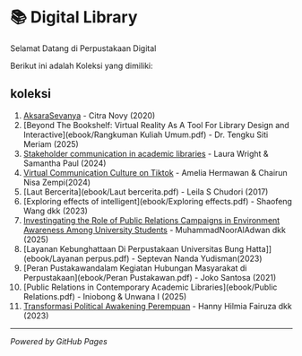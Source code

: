 # 📚 Digital Library

Selamat Datang di Perpustakaan Digital

Berikut ini adalah Koleksi yang dimiliki:

## koleksi
1. [AksaraSevanya](ebook/pdfcoffee.com_aksara-sevanya-by-citra-novy-pdf-free.pdf) - Citra Novy (2020)
2. [Beyond The Bookshelf: Virtual Reality As A Tool For Library Design and Interactive](ebook/Rangkuman Kuliah Umum.pdf) - Dr. Tengku Siti Meriam (2025)
3. [Stakeholder communication in academic libraries](ebook/Stakeholder.pdf) - Laura Wright & Samantha Paul (2024)
4. [Virtual Communication Culture on Tiktok](ebook/Incommedig.pdf) - Amelia Hermawan & Chairun Nisa Zempi(2024)
5. [Laut Bercerita](ebook/Laut bercerita.pdf) - Leila S Chudori (2017)
6. [Exploring effects of intelligent](ebook/Exploring effects.pdf) - Shaofeng Wang dkk (2023)
7. [Investingating the Role of Public Relations Campaigns in Environment Awareness Among University Students](ebook/Ivestigating.pdf) - MuhammadNoorAlAdwan dkk (2025)
8. [Layanan Kebunghattaan Di Perpustakaan Universitas Bung Hatta]](ebook/Layanan perpus.pdf) - Septevan Nanda Yudisman(2023)
9. [Peran Pustakawandalam Kegiatan Hubungan Masyarakat di Perpustakaan](ebook/Peran Pustakawan.pdf) - Joko Santosa (2021)
10. [Public Relations in Contemporary Academic Libraries](ebook/Public Relations.pdf) - Iniobong & Unwana I (2025)
11. [Transformasi Political Awakening Perempuan](ebook/Transformasi.pdf) - Hanny Hilmia Fairuza dkk (2023) 
---

*Powered by GitHub Pages*
